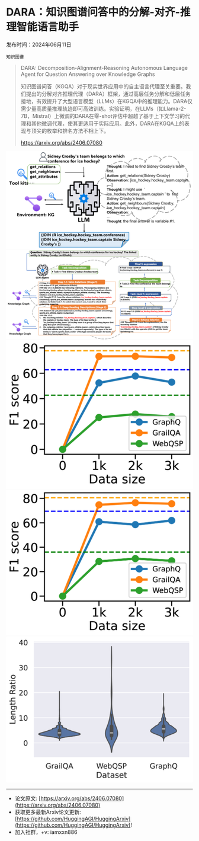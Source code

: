 # DARA：知识图谱问答中的分解-对齐-推理智能语言助手
发布时间：2024年06月11日

`知识图谱`
> DARA: Decomposition-Alignment-Reasoning Autonomous Language Agent for Question Answering over Knowledge Graphs
>
> 知识图谱问答（KGQA）对于现实世界应用中的自主语言代理至关重要。我们提出的分解对齐推理代理（DARA）框架，通过高层任务分解和低层任务接地，有效提升了大型语言模型（LLMs）在KGQA中的推理能力。DARA仅需少量高质量推理轨迹即可高效训练。实验证明，在LLMs（如Llama-2-7B，Mistral）上微调的DARA在零-shot评估中超越了基于上下文学习的代理和其他微调代理，使其更适用于实际应用。此外，DARA在KGQA上的表现与顶尖的枚举和排名方法不相上下。
>
> https://arxiv.org/abs/2406.07080

![](https://raw.githubusercontent.com/HuggingAGI/HuggingArxiv/main/paper_images/2406.07080/x1.png)
![](https://raw.githubusercontent.com/HuggingAGI/HuggingArxiv/main/paper_images/2406.07080/x2.png)
![](https://raw.githubusercontent.com/HuggingAGI/HuggingArxiv/main/paper_images/2406.07080/x3.png)
![](https://raw.githubusercontent.com/HuggingAGI/HuggingArxiv/main/paper_images/2406.07080/x4.png)
![](https://raw.githubusercontent.com/HuggingAGI/HuggingArxiv/main/paper_images/2406.07080/x5.png)

<hr />

- 论文原文: [https://arxiv.org/abs/2406.07080](https://arxiv.org/abs/2406.07080)
- 获取更多最新Arxiv论文更新: [https://github.com/HuggingAGI/HuggingArxiv](https://github.com/HuggingAGI/HuggingArxiv)!
- 加入社群，+v: iamxxn886
